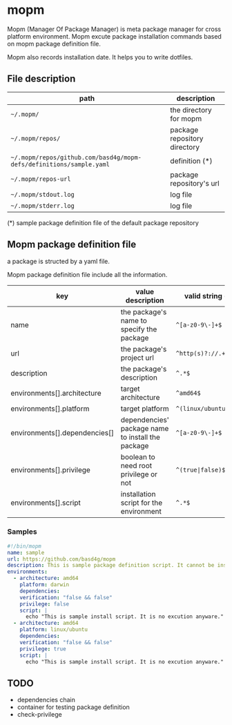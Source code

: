 # mopm

Mopm (Manager Of Package Manager) is meta package manager for cross platform environment.
Mopm excute package installation commands based on mopm package definition file.

Mopm also records installation date.
It helps you to write dotfiles.

## File description

| path | description |
| ---- | ---- |
| `~/.mopm/` | the directory for mopm |
| `~/.mopm/repos/` | package repository directory |
| `~/.mopm/repos/github.com/basd4g/mopm-defs/definitions/sample.yaml` | definition (\*) |
| `~/.mopm/repos-url` | package repository's url |
| `~/.mopm/stdout.log` | log file |
| `~/.mopm/stderr.log` | log file |

(\*) sample package definition file of the default package repository

## Mopm package definition file

a package is structed by a yaml file.

Mopm package definition file include all the information.

| key | value description | valid string (regex) |
| --- | --- | --- |
| name | the package's name to specify the package | `^[a-z0-9\-]+$` |
| url | the package's project url | `^http(s)?://.+$` |
| description | the package's description | `^.*$` |
| environments[].architecture | target architecture | `^amd64$` |
| environments[].platform | target platform | `^(linux/ubuntu\|darwin)$` |
| environments[].dependencies[] | dependencies' package name to install the package | `^[a-z0-9\-]+$` |
| environments[].privilege | boolean to need root privilege or not  | `^(true\|false)$` |
| environments[].script | installation script for the environment | `^.*$` |

### Samples

```definitions/sample.mopm.yaml
#!/bin/mopm
name: sample
url: https://github.com/basd4g/mopm
description: This is sample package definition script. It cannot be installed.
environments:
  - architecture: amd64
    platform: darwin
    dependencies:
    verification: "false && false"
    privilege: false
    script: |
      echo "This is sample install script. It is no excution anyware."
  - architecture: amd64
    platform: linux/ubuntu
    dependencies:
    verification: "false && false"
    privilege: true
    script: |
      echo "This is sample install script. It is no excution anyware."
```

## TODO

- dependencies chain
- container for testing package definition
- check-privilege
